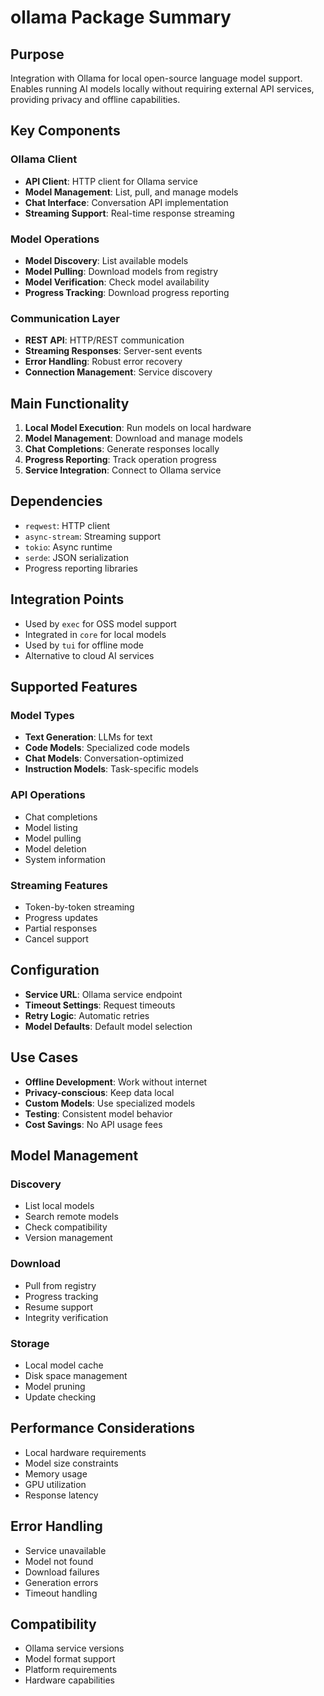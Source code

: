 # ollama Package Summary

## Purpose
Integration with Ollama for local open-source language model support. Enables running AI models locally without requiring external API services, providing privacy and offline capabilities.

## Key Components

### Ollama Client
- **API Client**: HTTP client for Ollama service
- **Model Management**: List, pull, and manage models
- **Chat Interface**: Conversation API implementation
- **Streaming Support**: Real-time response streaming

### Model Operations
- **Model Discovery**: List available models
- **Model Pulling**: Download models from registry
- **Model Verification**: Check model availability
- **Progress Tracking**: Download progress reporting

### Communication Layer
- **REST API**: HTTP/REST communication
- **Streaming Responses**: Server-sent events
- **Error Handling**: Robust error recovery
- **Connection Management**: Service discovery

## Main Functionality
1. **Local Model Execution**: Run models on local hardware
2. **Model Management**: Download and manage models
3. **Chat Completions**: Generate responses locally
4. **Progress Reporting**: Track operation progress
5. **Service Integration**: Connect to Ollama service

## Dependencies
- `reqwest`: HTTP client
- `async-stream`: Streaming support
- `tokio`: Async runtime
- `serde`: JSON serialization
- Progress reporting libraries

## Integration Points
- Used by `exec` for OSS model support
- Integrated in `core` for local models
- Used by `tui` for offline mode
- Alternative to cloud AI services

## Supported Features

### Model Types
- **Text Generation**: LLMs for text
- **Code Models**: Specialized code models
- **Chat Models**: Conversation-optimized
- **Instruction Models**: Task-specific models

### API Operations
- Chat completions
- Model listing
- Model pulling
- Model deletion
- System information

### Streaming Features
- Token-by-token streaming
- Progress updates
- Partial responses
- Cancel support

## Configuration
- **Service URL**: Ollama service endpoint
- **Timeout Settings**: Request timeouts
- **Retry Logic**: Automatic retries
- **Model Defaults**: Default model selection

## Use Cases
- **Offline Development**: Work without internet
- **Privacy-conscious**: Keep data local
- **Custom Models**: Use specialized models
- **Testing**: Consistent model behavior
- **Cost Savings**: No API usage fees

## Model Management

### Discovery
- List local models
- Search remote models
- Check compatibility
- Version management

### Download
- Pull from registry
- Progress tracking
- Resume support
- Integrity verification

### Storage
- Local model cache
- Disk space management
- Model pruning
- Update checking

## Performance Considerations
- Local hardware requirements
- Model size constraints
- Memory usage
- GPU utilization
- Response latency

## Error Handling
- Service unavailable
- Model not found
- Download failures
- Generation errors
- Timeout handling

## Compatibility
- Ollama service versions
- Model format support
- Platform requirements
- Hardware capabilities